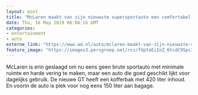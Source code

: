 ```yaml
---
layout: post
title: "McLaren maakt van zijn nieuwste supersportauto een comfortabel ruimtewonder"
date: Thu, 16 May 2019 08:04:16 GMT
categories: 
- entertainment 
- auto 
externe_link: "https://www.ad.nl/auto/mclaren-maakt-van-zijn-nieuwste-supersportauto-een-comfortabel-ruimtewonder~ac056eae/"
feature_image: "https://images3.persgroep.net/rcs/fUptaEiIoZ_6tcdC9Spc3TvGmFM/diocontent/148499219/_fitwidth/400/?appId=21791a8992982cd8da851550a453bd7f&quality=0.7"
---
```


McLaren is erin geslaagd om nu eens geen brute sportauto met minimale ruimte en harde vering te maken, maar een auto die goed geschikt lijkt voor dagelijks gebruik. De nieuwe GT heeft een kofferbak met 420 liter inhoud. En voorin de auto is plek voor nog eens 150 liter aan bagage.
